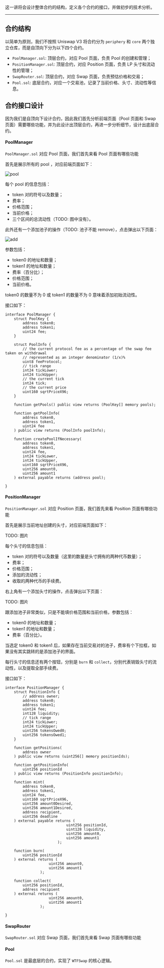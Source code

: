 这一讲将会设计整体合约的结构，定义各个合约的接口，并做初步的技术分析。

---

## 合约结构

以简单为原则，我们不按照 Uniswap V3 将合约分为 `periphery` 和 `core` 两个独立仓库，而是自顶向下分为以下四个合约。

- `PoolManager.sol`: 顶层合约，对应 Pool 页面，负责 Pool 的创建和管理；
- `PositionManager.sol`: 顶层合约，对应 Position 页面，负责 LP 头寸和流动性的管理；
- `SwapRouter.sol`: 顶层合约，对应 Swap 页面，负责预估价格和交易；
- `Pool.sol`: 底层合约，对应一个交易池，记录了当前价格、头寸、流动性等信息。                       

## 合约接口设计

因为我们是自顶向下设计合约，因此我们首先分析前端页面（Pool 页面和 Swap 页面）需要哪些功能，并为此设计出顶层合约，再进一步分析细节，设计出底层合约。

#### PoolManager

`PoolManager.sol` 对应 Pool 页面，我们首先来看 Pool 页面有哪些功能

首先是展示所有的 pool ，对应前端页面如下：

![pool](../P003_OverallDesign/img/pool.png)

每个 pool 的信息包括：

- token 对的符号以及数量；
- 费率；
- 价格范围；
- 当前价格；
- 三个区间的总流动性（TODO: 图中没有）。

此外还有一个添加池子的操作（TODO: 池子不能 remove），点击弹出以下页面：

![add](../P003_OverallDesign/img/add.png)

参数包括：

- token0 的地址和数量；
- token1 的地址和数量；
- 费率（百分比）；
- 价格范围；
- 当前价格。

token0 的数量不为 0 或 token1 的数量不为 0 意味着添加初始流动性。

接口如下：

```solidity
interface PoolManager {
    struct PoolKey {
        address token0;
        address token1;
        uint24 fee;
    }

    struct PoolInfo {
        // the current protocol fee as a percentage of the swap fee taken on withdrawal
        // represented as an integer denominator (1/x)%
        uint8 feeProtocol;
        // tick range
        int24 tickLower;
        int24 tickUpper;
        // the current tick
        int24 tick; 
        // the current price
        uint160 sqrtPriceX96;
    }

    function getPools() public view returns (PoolKey[] memory pools);

    function getPoolInfo(
        address token0,
        address token1,
        uint24 fee
    ) public view returns (PoolInfo poolInfo);

    function createPoolIfNecessary(
        address token0,
        address token1,
        uint24 fee,
        int24 tickLower,
        int24 tickUpper,
        uint160 sqrtPriceX96,
        uint256 amount0,
        uint256 amount1
    ) external payable returns (address pool);

}
```

#### PositionManager

`PositionManager.sol` 对应 Position 页面，我们首先来看 Position 页面有哪些功能

首先是展示当前地址创建的头寸，对应前端页面如下：

TODO: 图片

每个头寸的信息包括：

- token 对的符号以及数量（这里的数量是头寸拥有的两种代币数量）；
- 费率；
- 价格范围；
- 添加的流动性；
- 收取的两种代币的手续费。

右上角有一个添加头寸的操作，点击弹出以下页面：

TODO: 图片

跟添加池子非常类似，只是不能填价格范围和当前价格，参数包括：

- token0 的地址和数量；
- token1 的地址和数量；
- 费率（百分比）。

当选定 token0 和 token1 后，如果存在当前交易对的池子，费率有个下拉框，如果没有其实跳转的是添加池子的界面。

每行头寸的信息还有两个按钮，分别是 `burn` 和 `collect`，分别代表销毁头寸的流动性，以及提取全部手续费。

接口如下：

```solidity
interface PositionManager {
    struct PositionInfo {
        // address owner;
        address token0;
        address token1;
        uint24 fee;
        int128 liquidity;
        // tick range
        int24 tickLower;
        int24 tickUpper;
        uint256 tokensOwed0;
        uint256 tokensOwed1;
    }

    function getPositions(
        address owner
    ) public view returns (uint256[] memory positionIds);

    function getPositionInfo(
        uint256 positionId
    ) public view returns (PositionInfo positionInfo);

    function mint(
        address token0,
        address token1,
        uint24 fee,
        uint160 sqrtPriceX96,
        uint256 amount0Desired,
        uint256 amount1Desired,
        address recipient,
        uint256 deadline
    ) external payable returns (
                            uint256 positionId,
                            uint128 liquidity,
                            uint256 amount0,
                            uint256 amount1
                        );

    function burn(
        uint256 positionId
    ) external returns (
                    uint256 amount0,
                    uint256 amount1
                );

    function collect(
        uint256 positionId,
        address recipient
    ) external returns (
                    uint256 amount0,
                    uint256 amount1
                );

}
```

#### SwapRouter

`SwapRouter.sol` 对应 Swap 页面，我们首先来看 Swap 页面有哪些功能

#### Pool

`Pool.sol` 是最底层的合约，实现了 `WTFSwap` 的核心逻辑。